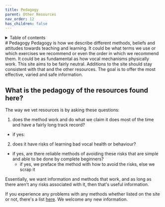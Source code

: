 ```yaml
---
title: Pedagogy
parent: Other Resources
nav_order: 12
has_children: false
---
```

<details closed markdown="block">
  <summary>
    Table of contents
  </summary>
{: .text-delta }
1. TOC
{:toc}
</details>
# Pedagogy
Pedagogy is how we describe different methods, beliefs and attitudes towards teaching and learning. It could be what terms we use or which exercises we recommend or even the order in which we recommend them. It could be as fundamental as how vocal mechanisms physically work. This site aims to be fairly neutral. Additions to the site should stay consistent with that and the other resources. The goal is to offer the most effective, varied and safe information.


## What is the pedagogy of the resources found here?

The way we vet resources is by asking these questions:
1. does the method work and do what we claim it does most of the time and have a fairly long track record?
  * if yes:
2. does it have risks of learning bad vocal health or behaviour?
  * if yes, are there reliable methods of avoiding these risks that are simple and able to be done by complete beginners?
    * if yes, we preface the method with how to avoid the risks, else we scrap it

Essentially, we want information and methods that work, and as long as there aren't any risks associated with it, then that's useful information.

If you experience any problems with any methods whether listed on the site or not, there's a list [here](/wiki/pages/other-resources/questionable-exercises). We welcome any new information.
